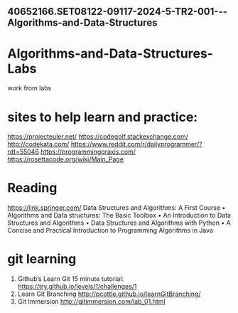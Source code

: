 ## 40652166.SET08122-09117-2024-5-TR2-001---Algorithms-and-Data-Structures

# Algorithms-and-Data-Structures-Labs

work from labs


# sites to help learn and practice:
https://projecteuler.net/
https://codegolf.stackexchange.com/
http://codekata.com/
https://www.reddit.com/r/dailyprogrammer/?rdt=55046
https://programmingpraxis.com/
https://rosettacode.org/wiki/Main_Page

# Reading
https://link.springer.com/
Data Structures and Algorithms: A First Course
• Algorithms and Data structures: The Basic Toolbox
• An Introduction to Data Structures and Algorithms
• Data Structures and Algorithms with Python
• A Concise and Practical Introduction to Programming Algorithms in Java

# git learning
1. Github’s Learn Git 15 minute tutorial: https://try.github.io/levels/1/challenges/1
2. Learn Git Branching http://pcottle.github.io/learnGitBranching/
3. Git Immersion http://gitimmersion.com/lab_01.html
